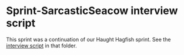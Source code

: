 # Sprint-SarcasticSeacow interview script


This sprint was a continuation of our Haught Hagfish sprint. See the [interview script](https://github.com/ONRR/research/blob/master/nrrd-research/06_sprint-hautyhagfish/sprint-hautyhagfish_interview-script.md) in that folder.
